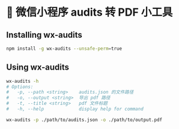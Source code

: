 # 🌈 微信小程序 audits 转 PDF 小工具

## Installing wx-audits

```bash
npm install -g wx-audits --unsafe-perm=true
```

## Using wx-audits

```bash
wx-audits -h
# Options:
#   -p, --path <string>    audits.json 的文件路径
#   -o, --output <string>  导出 pdf 路径
#   -t, --title <string>   pdf 文件标题
#   -h, --help             display help for command

wx-audits -p ./path/to/audits.json -o ./path/to/output.pdf
```
